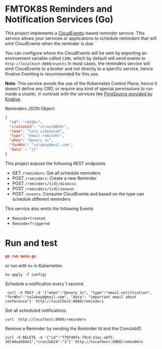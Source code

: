# FMTOK8S Reminders and Notification Services (Go)

This project implements a [CloudEvents](http://cloudevents.io)-based reminder service. 
This service allows your services or applications to schedule reminders that will emit CloudEvents when the reminder is due.

You can configure where the CloudEvents will be sent by exporting an environment variable called `SINK`, which by default will send events to `http://localhost:8080/events`
In most cases, the reminders service will emit CloudEvents to a broker and not directly to a specific service, hence Knative Eventing is recommended for this use.

**Note**: This service avoids the use of the Kubernetes Control Plane, hence it doesn't define any CRD, or require any kind of special permissions to run inside a cluster,
in contrast with the services like [PingSource provided by Knative](https://knative.dev/docs/eventing/sources/ping-source/).

Reminders JSON Object: 
```json
{
  "id": "<UUID>",
  "cronJobId": "<CronJOBID>",
  "name": "talk scheduled",
  "type": "email-reminder",
  "when": "@every 1s",
  "forWho": "salaboy@mail.com",
  "data" : "{}"
}

```




This project expose the following REST endpoints
- GET `/reminders`: Get all schedule reminders
- POST `/reminders`: Create a new Reminder
- POST `/reminders/{id}/dismiss`:  
- POST `/reminders/{id}/snooze`: 
- POST `/events`: Consume CloudEvents and based on the type can schedule different reminders


This service also emits the following Events
- `ReminderCreated`
- `ReminderTriggered`

# Run and test

```json
go run main.go
```

or run with `ko` in Kubernetes:

```
ko apply -f config/
```

Schedule a notification every 1 second.
```
 curl -X POST -d '{"when":"@every 1s", "type":"email-notification", "forWho":"salaboy@gmail.com", "data": "important email about conference"}' http://localhost:8080/reminders 
```
Get all scheduled notifications
```
curl  http://localhost:8080/reminders 
```
Remove a Reminder by sending the Reminder Id and the CronJobID
```
curl -X DELETE -d '{"id":"770f40fe-79cd-11ec-a8f5-367ddaa504e1","cronJobId":"1"}' http://localhost:8080/reminders
```